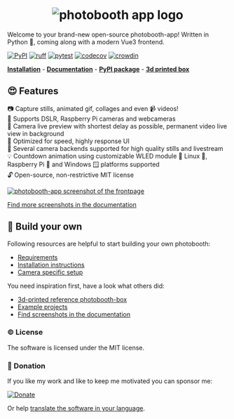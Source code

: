 <h1 align="center"><img src="https://raw.githubusercontent.com/photobooth-app/photobooth-app/main/assets/logo/logo-text-blue-transparent.png" alt="photobooth app logo" /></h1>

Welcome to your brand-new open-source photobooth-app! Written in Python 🐍, coming along with a modern Vue3 frontend.

[![PyPI](https://img.shields.io/pypi/v/photobooth-app)](https://pypi.org/project/photobooth-app/)
[![ruff](https://github.com/photobooth-app/photobooth-app/actions/workflows/ruff.yml/badge.svg)](https://github.com/photobooth-app/photobooth-app/actions/workflows/ruff.yml)
[![pytest](https://github.com/photobooth-app/photobooth-app/actions/workflows/pytests.yml/badge.svg)](https://github.com/photobooth-app/photobooth-app/actions/workflows/pytests.yml)
[![codecov](https://codecov.io/gh/photobooth-app/photobooth-app/branch/main/graph/badge.svg?token=SBB5DGX17V)](https://codecov.io/gh/photobooth-app/photobooth-app)
[![crowdin](https://badges.crowdin.net/photobooth-app/localized.svg)](https://crowdin.com/project/photobooth-app)

**[Installation](https://photobooth-app.org/setup/installation/)** - **[Documentation](https://photobooth-app.org/)** - **[PyPI package](https://pypi.org/project/photobooth-app/)** - **[3d printed box](https://photobooth-app.org/photobox3dprint/)**

## 😍 Features

📷 Capture stills, animated gif, collages and even 📹 videos!  
🫶 Supports DSLR, Raspberry Pi cameras and webcameras  
🎉 Camera live preview with shortest delay as possible, permanent video live view in background  
🛫 Optimized for speed, highly response UI  
🫶 Several camera backends supported for high quality stills and livestream  
💡 Countdown animation using customizable WLED module
🤝 Linux 🐧, Raspberry Pi 🍓 and Windows 🪟 platforms supported  
🔓 Open-source, non-restrictive MIT license  

[![photobooth-app screenshot of the frontpage](./assets/screenshots/frontpage.png)](https://photobooth-app.org/screenshots/)

[Find more screenshots in the documentation](https://photobooth-app.org/screenshots/)

## 🔧 Build your own

Following resources are helpful to start building your own photobooth:

- [Requirements](https://photobooth-app.org/setup/installation/#prerequisites)
- [Installation instructions](https://photobooth-app.org/setup/installation/)
- [Camera specific setup](https://photobooth-app.org/setup/camera_setup/)

You need inspiration first, have a look what others did:

- [3d-printed reference photobooth-box](https://photobooth-app.org/photobox3dprint/)
- [Example projects](https://photobooth-app.org/projects/)
- [Find screenshots in the documentation](https://photobooth-app.org/screenshots)

### ©️ License

The software is licensed under the MIT license.

### 🎉 Donation

If you like my work and like to keep me motivated you can sponsor me:

[![Donate](https://img.shields.io/badge/Donate-PayPal-green.svg)](https://www.paypal.com/donate/?hosted_button_id=8255Y566TBNEC)

Or help [translate the software in your language](https://github.com/photobooth-app/photobooth-app/blob/main/CONTRIBUTING.md#help-translate-the-app).

